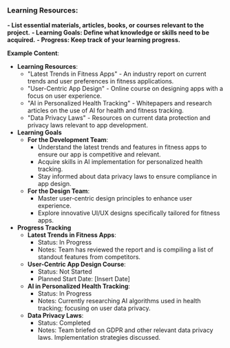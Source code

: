 ### Learning Resources:
**- List essential materials, articles, books, or courses relevant to the project.**
**- Learning Goals: Define what knowledge or skills need to be acquired.**
**- Progress: Keep track of your learning progress.**



**Example Content**:
- **Learning Resources**:
    - "Latest Trends in Fitness Apps" - An industry report on current trends and user preferences in fitness applications.
    - "User-Centric App Design" - Online course on designing apps with a focus on user experience.
    - "AI in Personalized Health Tracking" - Whitepapers and research articles on the use of AI for health and fitness tracking.
    - "Data Privacy Laws" - Resources on current data protection and privacy laws relevant to app development.
- **Learning Goals**
	- **For the Development Team**:
	    - Understand the latest trends and features in fitness apps to ensure our app is competitive and relevant.
	    - Acquire skills in AI implementation for personalized health tracking.
	    - Stay informed about data privacy laws to ensure compliance in app design.
	- **For the Design Team**:
	    - Master user-centric design principles to enhance user experience.
	    - Explore innovative UI/UX designs specifically tailored for fitness apps.
- **Progress Tracking**
	- **Latest Trends in Fitness Apps**:
	    - Status: In Progress
	    - Notes: Team has reviewed the report and is compiling a list of standout features from competitors.
	- **User-Centric App Design Course**:
	    - Status: Not Started
	    - Planned Start Date: [Insert Date]
	- **AI in Personalized Health Tracking**:
	    - Status: In Progress
	    - Notes: Currently researching AI algorithms used in health tracking; focusing on user data privacy.
	- **Data Privacy Laws**:
	    - Status: Completed
	    - Notes: Team briefed on GDPR and other relevant data privacy laws. Implementation strategies discussed.